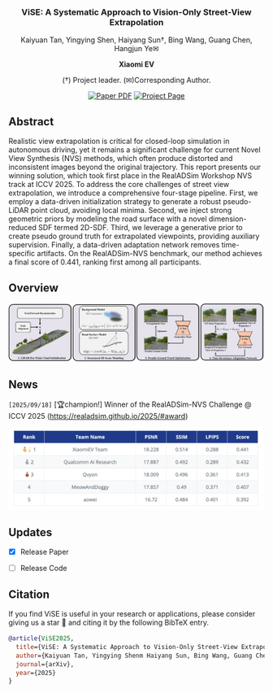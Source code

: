 

<div align="center">
<h3>ViSE: A Systematic Approach to Vision-Only Street-View Extrapolation</h3>

Kaiyuan Tan, Yingying Shen, Haiyang Sun†, Bing Wang, Guang Chen, Hangjun Ye✉

<strong>Xiaomi EV</strong>

(†) Project leader. (✉)Corresponding Author.

<a href=""><img src='https://img.shields.io/badge/arXiv-ViSE-red' alt='Paper PDF'></a>
<a href="https://wm-research.github.io/ViSE/"><img src='https://img.shields.io/badge/Project_Page-ViSE-green' alt='Project Page'></a>
</div>


<!-- ## Introduction -->
## Abstract
Realistic view extrapolation is critical for closed-loop simulation in autonomous driving, yet it remains a significant challenge for current Novel View Synthesis (NVS) methods, which often produce distorted and inconsistent images beyond the original trajectory. This report presents our winning solution, which took first place in the RealADSim Workshop NVS track at ICCV 2025. To address the core challenges of street view extrapolation, we introduce a comprehensive four-stage pipeline. First, we employ a data-driven initialization strategy to generate a robust pseudo-LiDAR point cloud, avoiding local minima. Second, we inject strong geometric priors by modeling the road surface with a novel dimension-reduced SDF termed 2D-SDF. Third, we leverage a generative prior to create pseudo ground truth for extrapolated viewpoints, providing auxiliary supervision. Finally, a data-driven adaptation network removes time-specific artifacts. On the RealADSim-NVS benchmark, our method achieves a final score of 0.441, ranking first among all participants.

## Overview
<div align="center">
<img src="assets/images/pipeline_realadsim.png" width="1000">
</div>

## News
`[2025/09/18]` [🏆champion!] Winner of the RealADSim-NVS Challenge @ ICCV 2025 (https://realadsim.github.io/2025/#award)
<div align="center">
<img src="assets/images/winner.png" width="1000">
</div>

## Updates
- [x] Release Paper   
- [ ] Release Code 


## Citation
If you find ViSE is useful in your research or applications, please consider giving us a star 🌟 and citing it by the following BibTeX entry.

```bibtex
@article{ViSE2025,
  title={ViSE: A Systematic Approach to Vision-Only Street-View Extrapolation},
  author={Kaiyuan Tan, Yingying Shenm Haiyang Sun, Bing Wang, Guang Chen, Hangjun Ye},
  journal={arXiv},
  year={2025}
}
```
